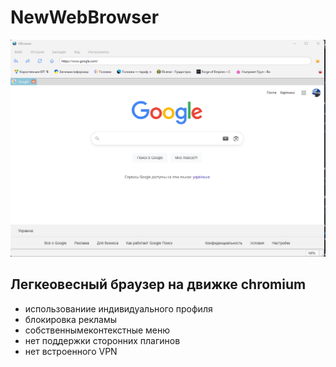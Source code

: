 # NewWebBrowser
![image](https://github.com/Ollegra/NewWebBrowser/blob/main/screenshot.png)
## Легкеовесный браузер на движке chromium
 - использованиие индивидуального профиля
 - блокировка рекламы
 - собственнымеконтекстные меню
 - нет поддержки сторонних плагинов
 - нет встроенного VPN
